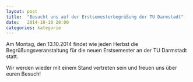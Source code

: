 ```yaml
---
layout: post
title:  "Besucht uns auf der Erstsemesterbegrüßung der TU Darmstadt"
date:   2014-10-10 20:00
categories: kategorie
---
```


Am Montag, den 13.10.2014 findet wie jeden Herbst die Begrüßungsveranstaltung für die neuen Erstsemester an der TU Darmstadt statt.

Wir werden wieder mit einem Stand vertreten sein und freuen uns über euren Besuch!

